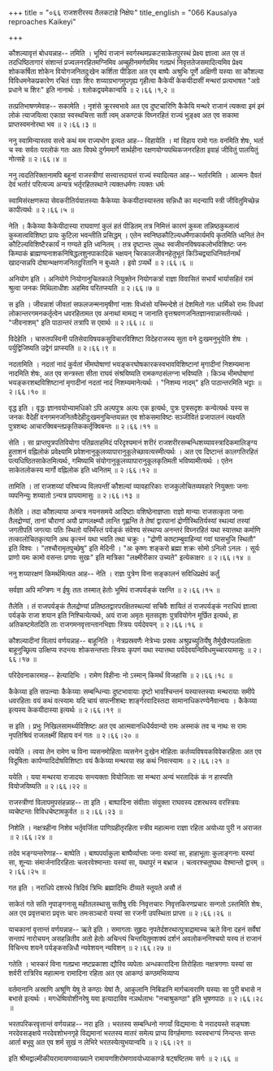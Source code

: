 +++
title = "०६६ राजशरीरस्य तैलकटाहे निक्षेपः"
title_english = "066 Kausalya reproaches Kaikeyi"

+++


कौशल्यावृत्तं बोधयन्नाह-- तमिति । भूमिपं राजानं
स्वर्गस्थमप्रकटसाकेतपुरस्थं प्रेक्ष्य ज्ञात्वा अत एव तं तदधिष्ठितागारं
संशान्तं प्रज्वलनरहितमग्निमिव अम्बुहीनमर्णवमिव गतप्रभं
निवृत्ततेजसमादित्यमिव प्रेक्ष्य शोककर्षिता शोकेन वियोगजनितदुःखेन कर्शिता
पीडिता अत एव बाष्पैः अश्रुभिः पूर्णे अक्षिणी यस्याः सा कौशल्या
विविधमनेकप्रकारेण रचितं राज्ञः शिरः शय्याग्रभागमुपगृह्य गृहीत्वा कैकेयीं
केकयीदासीं मन्थरां प्रत्यभाषत "अग्रे प्रधाने च शिरः" इति नानार्थः ।
श्लोकद्वयमेकान्वयि  ॥  २।६६।१,२  ॥   

  

तत्प्रतिभाषणमेवाह-- सकामेति । नृशंसे क्रूरस्वभावे अत एव दुष्टचारिणि
कैकेयि मन्थरे राजानं त्यक्त्वा इमं इमं लोकं त्याजयित्वा एकाग्रा
स्वस्थचित्ता सती त्वम् अकण्टकं विघ्नरहितं राज्यं भुङ्क्ष्व अत एव सकामा
प्राप्तस्वमनोरथा भव  ॥  २।६६।३  ॥   

  

ननु स्वामिन्यास्तव सत्त्वे कथं मम राज्यभोग इत्यत आह-- विहायेति । मां
विहाय रामो गतः वनमिति शेषः, भर्ता च स्वः सर्वतः परलोकं गतः अतः विपथे
दुर्गममार्गे सार्थहीना रक्षणयोग्यपथिकजनरहिता इवाहं जीवितुं पालयितुं
नोत्सहे  ॥  २।६६।४  ॥   

  

ननु त्वदतिरिक्तानामपि बहूनां राजस्त्रीणां सत्त्वात्तदायत्तं राज्यं
स्यादित्यत आह-- भर्तारमिति । आत्मनः दैवतं देवं भर्तारं परित्यज्य अन्यत्र
भर्तृरहितस्थाने त्यक्तधर्मणः त्यक्तः धर्मः  

स्वामिसंरक्षणरूपा सेवकरीतिर्ययातस्याः कैकेय्याः केकयीदास्यास्तव सन्निधौ
का मदन्यापि स्त्री जीवितुमिच्छेन्न कापीत्यर्थः  ॥  २।६६।५  ॥   

  

नेति । कैकेय्या कैकेयीदास्या राघवाणां कुलं हतं पीडितम् तत्र निमित्तं
कारणं कुब्जा तन्निष्ठकुब्जात्वं कुब्जात्वविशिष्टा प्रायः कुटिला भवन्तीति
प्रसिद्धम् । एतेन स्वनिष्ठकौटिल्यधर्मेणाकार्यमपि कृतमिति ध्वनितं तेन
कौटिल्यविशिष्टैरकार्यं न गण्यते इति ध्वनितम् । तत्र दृष्टान्तः लुब्धः
स्वजीवनविषयकलोभविशिष्टः जनः किम्पाकं ब्राह्मण्यनाशकनिषिद्धलशुनपाकादिकं
भक्षयन् चिरकालजीवनहेतुभूतं किञ्चिद्व्याधिनिवर्तनार्थं खादन्सन्नपि
दोषान्भक्षणजनितदुरितानि न बुध्यते । इवो ऽप्यर्थे  ॥  २।६६।६  ॥   

  

अनियोग इति । अनियोगे नियोगानुचितकाले नियुक्तेन नियोगकर्त्रा राज्ञा
विवासितं सभार्यं भार्यासहितं रामं श्रुत्वा जनकः मिथिलाधीशः अहमिव
परितप्स्यति  ॥  २।६६।७  ॥   

  

स इति । जीवन्नाशं जीवतां सफलजन्मनामृषीणां नाशः विध्वंसो यस्मिन्देशे तं
देशमितो गतः धार्मिको रामः विधवां लोकान्तरगमनकर्तृत्वेन धवरहितामत एव
अनाथां मामद्य न जानाति वृत्तश्रवणजनितज्ञानवान्नास्तीत्यर्थः । "जीवनाशम्"
इति पाठान्तरं तत्रापि स एवार्थः  ॥  २।६६।८  ॥   

  

विदेहेति । चारुतपस्विनी पतिसेवाविषयकसुविचारविशिष्टा विदेहराजस्य सुता वने
दुःखमनुभूयेति शेषः । पर्युद्विजिष्यति उद्वेगं प्राप्स्यति  ॥  २।६६।९  ॥   

  

नदतामिति । नदतां नादं कुर्वतां भीमघोषाणां भयङ्करघोषकारकस्वभावविशिष्टानां
मृगादीनां निशम्यमाना नादमिति शेषः, अत एव सन्त्रस्ता सीता राघवं
संश्रयिष्यति रामकण्ठसंलग्ना भविष्यति । किञ्च भीमघोषाणां
भयङ्करशब्दविशिष्टानां मृगादीनां नदतां नादं निशम्यमानेत्यर्थः । "निशम्य
नादम्" इति पाठान्तरमिति भट्टाः  ॥  २।६६।१०  ॥   

  

वृद्ध इति । वृद्धः ज्ञानवयोभ्यामधिको ऽपि अल्पपुत्रः अल्पः एक इत्यर्थः,
पुत्रः पुत्रसदृशः कन्येत्यर्थः यस्य स जनकः वैदेहीं
वनगमनजनितवैदेहीदुःखमनुचिन्तयन्नत एव शोकसमाविष्टः सञ्जीवितं प्रजापालनं
त्यक्ष्यति पुत्रशब्दः आचारक्विबन्तप्रकृतिककर्तृक्विबन्तः  ॥  २।६६।११  ॥   

  

सेति । सा प्राप्तपुत्रपतिवियोगा पतिव्रताहमिदं परिदृश्यमानं शरीरं
राजशरीरसम्बन्धिशय्यावस्त्रादिकमालिङ्ग्य हुताशनं वह्निलोकं प्रवेक्ष्यामि
प्रवेशनानुकूलव्यापारानुकूलेच्छावत्यस्मीत्यर्थः । अत एव दिष्टान्तं
कालगतिरहितं पत्यधिष्ठितसाकेतमित्यर्थः, गमिष्यामि
संयोगानुकूलव्यापारानुकूलकृतिमती भविष्यामीत्यर्थः । एतेन साकेतलोकस्य
मार्गो वह्निलोक इति ध्वनितम्  ॥  २।६६।१२  ॥   

  

तामिति । तां राजशय्यां परिष्वज्य विलपन्तीं कौशल्यां व्यावहारिकाः
राजकुलोचितव्यवहारे नियुक्ताः जनाः व्यपनिन्युः शय्यातो ऽन्यत्र
प्रापयामासुः  ॥  २।६६।१३  ॥   

  

तैलेति । तदा कौशल्याया अन्यत्र नयनसमये आदिष्टाः वशिष्ठेनाज्ञप्ताः राज्ञो
मान्याः राजसत्कृता जनाः तैलद्रोण्यां, तानां चौराणां अयौ प्राणलक्ष्म्यौ
लान्ति गृह्णन्ति ते तेषां द्वारपानां द्रोणीस्थितिर्यस्यां स्थल्यां
तस्यां जगतीपतिं जगत्याः पतिः स्थितो यस्मिँस्तं पर्यङ्कं संवेश्य
संस्थाप्य अनन्तरं विघ्नरहितं यथा स्यात्तथा कर्माणि तत्कालोचितकृत्यानि अथ
कृत्स्नं यथा भवति तथा चक्रुः । "द्रोणी काष्टाम्बुवाहिन्यां गवां घासभुजि
स्थितौ" इति विश्वः । "तश्चौरामृतपुच्छेषु" इति मेदिनी । "अः कृष्णः शङ्करो
ब्रह्मा शक्रः सोमो ऽनिलो ऽनलः । सूर्यः प्राणो यमः कामो वसन्तः प्रणवः
सुखः" इति मात्रिका "लक्ष्मीरीकार उच्यते" इत्येकाक्षरः  ॥  २।६६।१४  ॥   

  

ननु शय्यारक्षणं किमर्थमित्यत आह-- नेति । राज्ञः पुत्रेण विना सङ्कालनं
सविधिप्रक्षेपं कर्तुं  

सर्वज्ञा अपि मन्त्रिणः न ईषुः ततः तस्मात् हेतोः भूमिपं राजपर्यङ्कं
रक्षन्ति  ॥  २।६६।१५  ॥   

  

तैलेति । तं राजपर्यङ्कं तैलद्रोण्यां प्रतिष्ठतद्वारपरक्षितस्थल्यां
सचिवैः शायितं तं राजपर्यङ्कं नराधिपं ज्ञात्वा पर्यङ्के राजा शयान इति
निश्चित्येत्यर्थः, अयं राजा अमृतः मृतसदृशः पुत्रवियोगेन मूर्छित
इत्यर्थः, हा अतिकष्टमेतदिति ताः राजगमनवृत्तान्तानभिज्ञाः स्त्रियः
पर्यदेवयन्  ॥  २।६६।१६  ॥   

  

कौशल्यादीनां विलापं वर्णयन्नाह-- बाहूनिति । नेत्रप्रस्रवणैः नेत्रेभ्यः
प्रस्रवः अश्रुप्रच्युतिर्येषु तैर्मुखैरुपलक्षिताः बाहूनुच्छ्रित्य
उत्क्षिप्य रुदन्त्यः शोकसन्तप्ताः स्त्रियः कृपणं यथा स्यात्तथा
पर्यदेवयन्विविधमुच्चारयामासुः  ॥  २।६६।१७  ॥   

  

परिदेवनाकारमाह-- हेत्यादिभिः । रामेण विहीनाः नो ऽस्मान् किमर्थं विजहासि
 ॥  २।६६।१८  ॥   

  

कैकेय्या इति सपत्न्याः कैकेय्याः सम्बन्धिन्याः दुष्टभावायाः दृष्टो
भावश्चिन्तनं यस्यास्तस्याः मन्थरायाः समीपे धवरहिताः वयं कथं वत्स्यामः
यदि चायं सपत्नीशब्दः शार्ङ्गरवादिस्तदा सामानाधिकरण्येनैवान्वयः ।
कैकेय्या इत्यस्य केकयीदास्या इत्यर्थः  ॥  २।६६।१९  ॥   

  

स इति । प्रभुः निखिलसामर्थ्यविशिष्टः अत एव आत्मवानधिधैर्यवान्यो रामः
अस्माकं तव च नाथः स रामः नृपतिश्रियं राजलक्ष्मीं विहाय वनं गतः  ॥ 
२।६६।२०  ॥   

  

त्वयेति । त्वया तेन रामेण च विना व्यसनमोहिताः व्यसनेन दुःखेन मोहिताः
कर्तव्यविषयकविवेकरहिताः अत एव विदूषिताः कार्पण्यादिदोषविशिष्टाः वयं
कैकेय्या मन्थरया सह कथं निवत्स्यामः  ॥  २।६६।२१  ॥   

  

ययेति । यया मन्थरया राजादयः सन्त्यक्ताः वियोजिताः सा मन्थरा अन्यं
भरतादिकं कं न हास्यति वियोजयिष्यति  ॥  २।६६।२२  ॥   

  

राजस्त्रीणां विलापमुपसंहन्नाह-- ता इति । बाष्पादिना संवीताः संयुक्ता
राघवस्य दशरथस्य वरस्त्रियः व्यचेष्टन्तः विविधचेष्टामकुर्वत  ॥  २।६६।२३
 ॥   

  

निशेति । नक्षत्रहीना निशेव भर्तृवर्जिता पाणिग्रहीतृरहिता स्त्रीव
महात्मना राज्ञा रहिता अयोध्या पुरी न अराजत  ॥  २।६६।२४  ॥   

  

तदेव भङ्ग्यन्तरेणाह-- बाष्पेति । बाष्पपर्याकुला बाष्पैर्व्याप्ताः जनाः
यस्यां सा, हाहाभूताः कुलाङ्गनाः यस्यां सा, शून्याः संमार्जनादिरहिताः
चत्वरवेश्मान्ताः यस्यां सा, यथापुरं न बभ्राज । चत्वरश्चतुष्पथः
वेश्मान्तो द्वारम्  ॥  २।६६।२५  ॥   

  

गत इति । नराधिपे दशरथे त्रिदिवं त्रिभिः ब्रह्मादिभिः दीव्यते स्तूयते असौ
तं  

साकेतं गते सति नृपाङ्गनासु महीतलस्थासु सतीषु रविः निवृत्तचारः
निवृत्तकिरणप्रचारः सन्गतो ऽस्तमिति शेषः, अत एव प्रवृत्तचारा प्रवृत्तः
चारः तमःसञ्चारो यस्यां सा रजनी उपस्थिता प्राप्ता  ॥  २।६६।२६  ॥   

  

याचकानां वृत्तान्तं वर्णयन्नाह-- ऋते इति । समागताः सुहृदः
नृपतेर्दशरथात्पुत्राद्रामाच्च ऋते विना दहनं सर्वेषां सन्तापं नारोचयन्
असहन्नितीव अतो हेतोः अचिन्त्यं चिन्तयितुमशक्यं दर्शनं अवलोकननिश्चयो यस्य
तं राजानं विचिन्त्य शयने पर्यङ्कसन्निधौ न्यवेशयन् न्यविशन्  ॥  २।६६।२७
 ॥   

  

गतेति । भास्करं विना गतप्रभा नष्टप्रकाशा द्यौरिव व्यपेताः अन्धकारादिना
तिरोहिताः नक्षत्रगणाः यस्यां सा शर्वरी रात्रिरिव महात्मना रामादिना रहिता
अत एव आकण्ठं कण्ठमभिव्याप्य  

वर्तमानानि अस्राणि अश्रूणि येषु ते कण्ठाः येषां तैः, आकुलानि निबिडानि
मार्गचत्वराणि यस्याः सा पुरी बभासे न बभासे इत्यर्थः । मगधेष्विवोशीनरेषु
यवा इत्यादाविव नञर्थलाभः "नचाश्रुकण्ठा" इति भूषणपाठः  ॥  २।६६।२८  ॥   

  

भरतपरिकरवृत्तान्तं वर्णयन्नाह-- नरा इति । भरतस्य सम्बन्धिनो नगर्यां
विद्यमानाः ये नरादयस्ते सङ्घशः नरदेवसङ्क्षये नरदेवशोभनगृहे विद्यमानां
भरतस्य मातरं समेत्य प्राप्य विगर्हमाणाः स्वस्वभाग्यं निन्दन्तः सन्तः
आर्ता बभूवु अत एव शर्म सुखं न लेभिरे भरतस्येत्युभयान्वयि  ॥  २।६६।२९  ॥   

  

इति श्रीमद्वाल्मीकीयरामायणव्याख्याने रामायणशिरोमणावयोध्याकाण्डे
षट्षष्टितमः सर्गः  ॥  २।६६  ॥   

  

  


